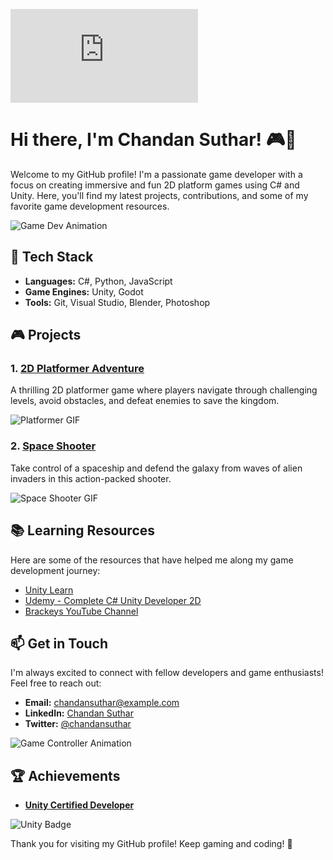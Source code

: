![Gamer Room Banner](https://www.freepik.com/free-vector/detailed-gamer-room-illustration_13454222.htm#fromView=search&page=1&position=6&uuid=cee5cafe-b976-417c-9bd4-6a6ac280e0b5)

# Hi there, I'm Chandan Suthar! 🎮👾

Welcome to my GitHub profile! I'm a passionate game developer with a focus on creating immersive and fun 2D platform games using C# and Unity. Here, you'll find my latest projects, contributions, and some of my favorite game development resources.

![Game Dev Animation](https://media.giphy.com/media/l3q2K5jinAlChoCLS/giphy.gif)

## 🔧 Tech Stack

- **Languages:** C#, Python, JavaScript
- **Game Engines:** Unity, Godot
- **Tools:** Git, Visual Studio, Blender, Photoshop

## 🎮 Projects

### 1. [2D Platformer Adventure](https://github.com/yourusername/2D-Platformer-Adventure)
A thrilling 2D platformer game where players navigate through challenging levels, avoid obstacles, and defeat enemies to save the kingdom.

![Platformer GIF](https://media.giphy.com/media/l1J9EdzfOSgfyueLm/giphy.gif)

### 2. [Space Shooter](https://github.com/yourusername/Space-Shooter)
Take control of a spaceship and defend the galaxy from waves of alien invaders in this action-packed shooter.

![Space Shooter GIF](https://media.giphy.com/media/3o6fJ9ZZ5K3pRsV9Fm/giphy.gif)

## 📚 Learning Resources

Here are some of the resources that have helped me along my game development journey:

- [Unity Learn](https://learn.unity.com/)
- [Udemy - Complete C# Unity Developer 2D](https://www.udemy.com/course/unitycourse/)
- [Brackeys YouTube Channel](https://www.youtube.com/user/Brackeys)

## 📫 Get in Touch

I'm always excited to connect with fellow developers and game enthusiasts! Feel free to reach out:

- **Email:** chandansuthar@example.com
- **LinkedIn:** [Chandan Suthar](https://www.linkedin.com/in/chandansuthar/)
- **Twitter:** [@chandansuthar](https://twitter.com/chandansuthar)

![Game Controller Animation](https://media.giphy.com/media/l2Sq7ZABvKJrRDvIc/giphy.gif)

## 🏆 Achievements

- **[Unity Certified Developer](https://unity.com/certifications/unity-certified-developer)**

![Unity Badge](https://i.imgur.com/jAVPBwb.png)

Thank you for visiting my GitHub profile! Keep gaming and coding! 👾

